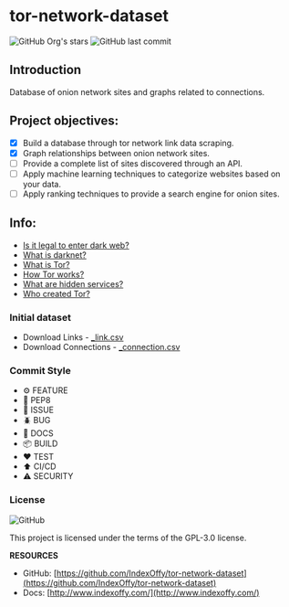 # tor-network-dataset

![GitHub Org's stars](https://img.shields.io/github/stars/IndexOffy?label=IndexOffy&style=flat-square)
![GitHub last commit](https://img.shields.io/github/last-commit/IndexOffy/tor-network-dataset?style=flat-square)

## Introduction

Database of onion network sites and graphs related to connections.

## Project objectives:

- [x] Build a database through tor network link data scraping.
- [x] Graph relationships between onion network sites.
- [ ] Provide a complete list of sites discovered through an API.
- [ ] Apply machine learning techniques to categorize websites based on your data.
- [ ] Apply ranking techniques to provide a search engine for onion sites.

## Info:

- [Is it legal to enter dark web?](https://indexoffy.github.io/tor-network-dataset/nav/info/)
- [What is darknet?](https://indexoffy.github.io/tor-network-dataset/nav/info/)
- [What is Tor?](https://indexoffy.github.io/tor-network-dataset/nav/info/)
- [How Tor works?](https://indexoffy.github.io/tor-network-dataset/nav/info/)
- [What are hidden services?](https://indexoffy.github.io/tor-network-dataset/nav/info/)
- [Who created Tor?](https://indexoffy.github.io/tor-network-dataset/nav/info/)

### Initial dataset

- Download Links - [_link.csv](#)
- Download Connections - [_connection.csv](#)

### Commit Style

- ⚙️ FEATURE
- 📝 PEP8
- 📌 ISSUE
- 🪲 BUG
- 📘 DOCS
- 📦 BUILD
- ❤️️ TEST
- ⬆️ CI/CD
- ⚠️ SECURITY

### License

![GitHub](https://img.shields.io/github/license/IndexOffy/tor-network-dataset?style=flat-square)

This project is licensed under the terms of the GPL-3.0 license.

**RESOURCES**

- GitHub: [https://github.com/IndexOffy/tor-network-dataset](https://github.com/IndexOffy/tor-network-dataset)
- Docs:   [http://www.indexoffy.com/](http://www.indexoffy.com/)
